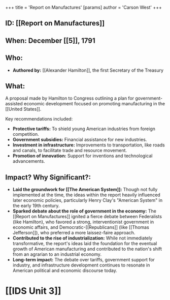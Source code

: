 +++
 title = 'Report on Manufactures'
[params]
	author = 'Carson West'
+++
## ID: [[Report on Manufactures]] 
## When: December [[5]], 1791

## Who: 
- **Authored by:** [[Alexander Hamilton]], the first Secretary of the Treasury

## What:
A proposal made by Hamilton to Congress outlining a plan for government-assisted economic development focused on promoting manufacturing in the [[United States]]. 

Key recommendations included:

* **Protective tariffs:**  To shield young American industries from foreign competition.
* **Government subsidies:**  Financial assistance for new industries.
* **Investment in infrastructure:**  Improvements to transportation, like roads and canals, to facilitate trade and resource movement. 
* **Promotion of innovation:**  Support for inventions and technological advancements.

## Impact? Why Significant?:

* **Laid the groundwork for [[The American System]]:**  Though not fully implemented at the time, the ideas within the report heavily influenced later economic policies, particularly Henry Clay's "American System" in the early 19th century.
* **Sparked debate about the role of government in the economy:** The [[Report on Manufactures]] ignited a fierce debate between Federalists (like Hamilton), who favored a strong, interventionist government in economic affairs, and Democratic-[[Republicans]] (like [[Thomas Jefferson]]), who preferred a more laissez-faire approach.
* **Contributed to the rise of industrialization:** While not immediately transformative, the report's ideas laid the foundation for the eventual growth of American manufacturing and contributed to the nation's shift from an agrarian to an industrial economy.
* **Long-term impact:** The debate over tariffs, government support for industry, and infrastructure development continues to resonate in American political and economic discourse today. 

# [[IDS Unit 3]]